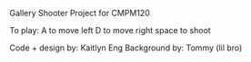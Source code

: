  Gallery Shooter Project for CMPM120
 
 To play:
 A to move left
 D to move right
 space to shoot

 Code + design by: Kaitlyn Eng
 Background by: Tommy (lil bro)
